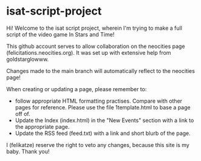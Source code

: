 # isat-script-project

Hi! Welcome to the isat script project, wherein I'm trying to make a full script of the video game In Stars and Time!

This github account serves to allow collaboration on the neocities page (felicitations.neocities.org). It was set up with extensive help from goldstarglowww. 

Changes made to the main branch will automatically reflect to the neocities page!

When creating or updating a page, please remember to:

- follow appropriate HTML formatting practises. Compare with other pages for reference. Please use the file 1template.html to base a page off of.
- Update the Index (index.html) in the "New Events" section with a link to the appropriate page.
- Update the RSS feed (feed.txt) with a link and short blurb of the page.

I (felikatze) reserve the right to veto any changes, because this site is my baby. Thank you!